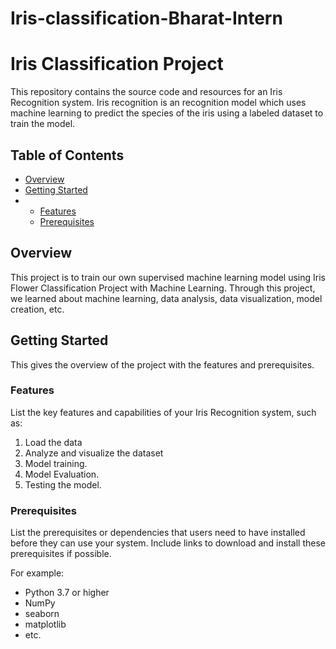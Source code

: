 # Iris-classification-Bharat-Intern
# Iris Classification Project

This repository contains the source code and resources for an Iris Recognition system. Iris recognition is an recognition model which uses machine learning  to predict the species of the iris using a labeled dataset to train the model.

## Table of Contents

- [Overview](#overview)
- [Getting Started](#getting-started)
- - [Features](#features)
  - [Prerequisites](#prerequisites)
  
## Overview

 This project is to train our own supervised machine learning model using Iris Flower Classification Project with Machine Learning. Through this project, we learned about machine learning, data analysis, data visualization, model creation, etc.


## Getting Started

This gives the overview of the project with the features and prerequisites.

### Features

List the key features and capabilities of your Iris Recognition system, such as:

1. Load the data
2. Analyze and visualize the dataset
3. Model training.
4. Model Evaluation.
5. Testing the model.

### Prerequisites

List the prerequisites or dependencies that users need to have installed before they can use your system. Include links to download and install these prerequisites if possible.

For example:

- Python 3.7 or higher
- NumPy
- seaborn
- matplotlib
- etc.

